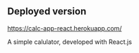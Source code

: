 ## Deployed version
https://calc-app-react.herokuapp.com/

A simple calulator, developed with React.js
